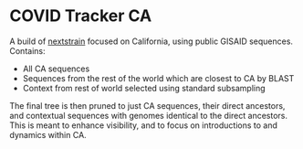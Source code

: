 # COVID Tracker CA

A build of [nextstrain](nextstrain.org) focused on California, using public GISAID sequences. Contains:

* All CA sequences
* Sequences from the rest of the world which are closest to CA by BLAST
* Context from rest of world selected using standard subsampling

The final tree is then pruned to just CA sequences, their direct ancestors, and contextual sequences with genomes identical to the direct ancestors. This is meant to enhance visibility, and to focus on introductions to and dynamics within CA.
